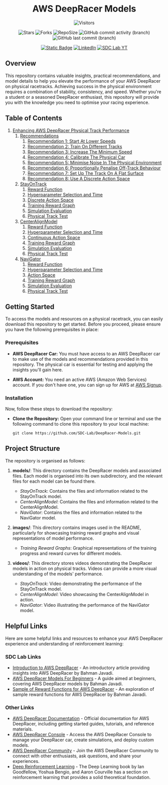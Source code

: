 <h1 align='center'>AWS DeepRacer Models</h1>

<div align='center'>

![Visitors](https://api.visitorbadge.io/api/visitors?path=https%3A%2F%2Fgithub.com%2FSDC-Lab%2FDeepRacer-Models&countColor=%23007ec6&style=flat-square)

![Stars](https://img.shields.io/github/stars/SDC-Lab/DeepRacer-Models?style=flat-square&logo=GitHub)
![Forks](https://img.shields.io/github/forks/SDC-Lab/DeepRacer-Models?style=flat-square&logo=GitHub)
![RepoSize](https://img.shields.io/github/repo-size/SDC-Lab/DeepRacer-Models?style=flat-square&logo=GitHub)
![GitHub commit activity (branch)](https://img.shields.io/github/commit-activity/t/SDC-Lab/DeepRacer-Models?style=flat-square&logo=GitHub)
![GitHub last commit (branch)](https://img.shields.io/github/last-commit/SDC-Lab/DeepRacer-Models/main?style=flat-square&logo=GitHub&color=blue)

[![Static Badge](https://img.shields.io/badge/SDC_Lab-Click%20Here-blue?style=flat-square&link=https%3A%2F%2Fsdclab.cdms.westernsydney.edu.au%2F)](https://sdclab.cdms.westernsydney.edu.au/)
[![LinkedIn](https://img.shields.io/badge/LinkedIn-Connect-blue?style=flat-square&logo=linkedin)](https://www.linkedin.com/company/sdcomlab)
[![SDC Lab YT](https://img.shields.io/badge/YouTube-%40SDCLab-blue?style=flat-square&logo=YouTube)](https://www.youtube.com/@SDCLab/videos)

</div>

## Overview

This repository contains valuable insights, practical recommendations, and model details to help you elevate the performance of your AWS DeepRacer on physical racetracks. Achieving success in the physical environment requires a combination of stability, consistency, and speed. Whether you're a student or a seasoned DeepRacer enthusiast, this repository will provide you with the knowledge you need to optimise your racing experience.

## Table of Contents

1. [Enhancing AWS DeepRacer Physical Track Performance](models/README.md/#enhancing-aws-deepracer-physical-track-performance)
   1. [Recommendations](models/README.md/#recommendations)
      1. [Recommendation 1: Start At Lower Speeds](models/README.md/#recommendation-1-start-at-lower-speeds)
      2. [Recommendation 2: Train On Different Tracks](models/README.md/#recommendation-2-train-on-different-tracks)
      3. [Recommendation 3: Increase The Minimum Speed](models/README.md/#recommendation-3-increase-the-minimum-speed)
      4. [Recommendation 4: Calibrate The Physical Car](models/README.md/#recommendation-4-calibrate-the-physical-car)
      5. [Recommendation 5: Minimise Noise In The Physical Environment](models/README.md/#recommendation-5-minimise-noise-in-the-physical-environment)
      6. [Recommendation 6: Proportionally Penalise Off-Track Behaviour](models/README.md/#recommendation-6-proportionally-penalise-off-track-behaviour)
      7. [Recommendation 7: Set Up The Track On A Flat Surface](models/README.md/#recommendation-7-set-up-the-track-on-a-flat-surface)
      8. [Recommendation 8: Use A Discrete Action Space](models/README.md/#recommendation-8-use-a-discrete-action-space)
   2. [StayOnTrack](models/README.md/#model-1-stayontrack)
      1. [Reward Function](models/README.md/#reward-function)
      2. [Hyperparameter Selection and Time](models/README.md/#hyperparameter-selection-and-time)
      3. [Discrete Action Space](models/README.md/#discrete-action-space)
      4. [Training Reward Graph](models/README.md/#training-reward-graph)
      5. [Simulation Evaluation](models/README.md/#simulation-evaluation)
      6. [Physical Track Test](models/README.md/#physical-track-test)
   3. [CenterAlignModel](models/README.md/#model-2-centeralignmodel)
      1. [Reward Function](models/README.md/#reward-function-1)
      2. [Hyperparameter Selection and Time](models/README.md/#hyperparameter-selection-and-time-1)
      3. [Continuous Action Space](models/README.md/#continuous-action-space)
      4. [Training Reward Graph](models/README.md/#training-reward-graph-1)
      5. [Simulation Evaluation](models/README.md/#simulation-evaluation-1)
      6. [Physical Track Test](models/README.md/#physical-track-test-1)
   4. [NaviGator](models/README.md/#model-3-navigator)
      1. [Reward Function](models/README.md/#reward-function-2)
      2. [Hyperparameter Selection and Time](models/README.md/#hyperparameter-selection-and-time-2)
      3. [Action Space](models/README.md/#discrete-action-space-1)
      4. [Training Reward Graph](models/README.md/#training-reward-graph-2)
      5. [Simulation Evaluation](models/README.md/#simulation-evaluation-2)
      6. [Physical Track Test](models/README.md/#physical-track-test-2)

## Getting Started

To access the models and resources on a physical racetrack, you can easily download this repository to get started. Before you proceed, please ensure you have the following prerequisites in place:

### Prerequisites

- **AWS DeepRacer Car:** You must have access to an AWS DeepRacer car to make use of the models and recommendations provided in this repository. The physical car is essential for testing and applying the insights you'll gain here.

- **AWS Account:** You need an active AWS (Amazon Web Services) account. If you don't have one, you can sign up for AWS at [AWS Signup](https://aws.amazon.com/).

### Installation

Now, follow these steps to download the repository:

- **Clone the Repository:** Open your command line or terminal and use the following command to clone this repository to your local machine:

  ```shell
  git clone https://github.com/SDC-Lab/DeepRacer-Models.git
  ```

## Project Structure

The repository is organised as follows:

1. **models/**: This directory contains the DeepRacer models and associated files. Each model is organised into its own subdirectory, and the relevant files for each model can be found there.

   - _StayOnTrack_: Contains the files and information related to the StayOnTrack model.
   - _CenterAlignModel_: Contains the files and information related to the CenterAlignModel.
   - _NaviGator_: Contains the files and information related to the NaviGator model.

2. **images/**: This directory contains images used in the README, particularly for showcasing training reward graphs and visual representations of model performance.

   - _Training Reward Graphs_: Graphical representations of the training progress and reward curves for different models.

3. **videos/**: This directory stores videos demonstrating the DeepRacer models in action on physical tracks. Videos can provide a more visual understanding of the models' performance.

   - _StayOnTrack_: Video demonstrating the performance of the StayOnTrack model.
   - _CenterAlignModel_: Video showcasing the CenterAlignModel in action.
   - _NaviGator_: Video illustrating the performance of the NaviGator model.

## Helpful Links

Here are some helpful links and resources to enhance your AWS DeepRacer experience and understanding of reinforcement learning:

### SDC Lab Links

- [Introduction to AWS DeepRacer](https://www.linkedin.com/pulse/introduction-aws-deepracer-bahman-javadi) - An introductory article providing insights into AWS DeepRacer by Bahman Javadi.
- [AWS DeepRacer Models For Beginners](https://www.linkedin.com/pulse/aws-deepracer-models-beginners-bahman-javadi?trk=article-ssr-frontend-pulse_more-articles_related-content-card) - A guide aimed at beginners, covering AWS DeepRacer models by Bahman Javadi.
- [Sample of Reward Functions for AWS DeepRacer](https://www.linkedin.com/pulse/samples-reward-functions-aws-deepracer-bahman-javadi?trk=article-ssr-frontend-pulse_more-articles_related-content-card) - An exploration of sample reward functions for AWS DeepRacer by Bahman Javadi.

### Other Links

- [AWS DeepRacer Documentation](https://docs.aws.amazon.com/deepracer/latest/developerguide/what-is-deepracer.html) - Official documentation for AWS DeepRacer, including getting started guides, tutorials, and reference materials.
- [AWS DeepRacer Console](https://console.aws.amazon.com/deepracer/home) - Access the AWS DeepRacer Console to manage your DeepRacer car, create simulations, and deploy custom models.
- [AWS DeepRacer Community](https://deepracing.io/) - Join the AWS DeepRacer Community to connect with other enthusiasts, ask questions, and share your experiences.
- [Deep Reinforcement Learning](https://www.deeplearningbook.org/) - The Deep Learning book by Ian Goodfellow, Yoshua Bengio, and Aaron Courville has a section on reinforcement learning that provides a solid theoretical foundation.
